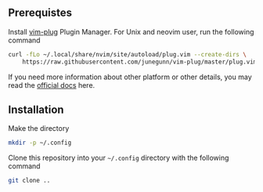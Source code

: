 ## Prerequistes

Install [vim-plug](https://github.com/junegunn/vim-plug) Plugin Manager. For Unix and neovim user, run the following command
```bash
curl -fLo ~/.local/share/nvim/site/autoload/plug.vim --create-dirs \
    https://raw.githubusercontent.com/junegunn/vim-plug/master/plug.vim
```
If you need more information about other platform or other details, you may read the [official docs](https://github.com/junegunn/vim-plug) here.

## Installation

Make the directory
```bash
mkdir -p ~/.config
```

Clone this repository into your `~/.config` directory with the following command
```bash
git clone ..
```


